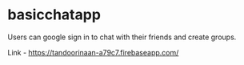 # basicchatapp
Users can google sign in to chat with their friends and create groups.

Link - https://tandoorinaan-a79c7.firebaseapp.com/
